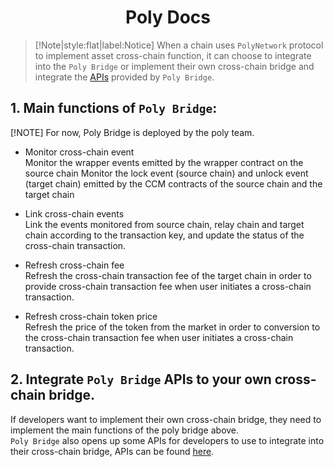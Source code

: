 <h1 align="center">Poly Docs</h1>

> [!Note|style:flat|label:Notice]
> When a chain uses `PolyNetwork` protocol to implement asset cross-chain function, 
> it can choose to integrate into the `Poly Bridge` 
> or  implement their own cross-chain bridge and integrate the [APIs](bridge.md) provided by `Poly Bridge`.

## 1. Main functions of `Poly Bridge`:
[!NOTE] For now, Poly Bridge is deployed by the poly team.

* Monitor cross-chain event  
Monitor the wrapper events emitted by the wrapper contract on the source chain
Monitor the lock event (source chain) and unlock event (target chain) emitted by the CCM contracts of the source chain and the target chain


* Link cross-chain events  
Link the events monitored from source chain, relay chain and target chain according to the transaction key, and update the status of the cross-chain transaction.


* Refresh cross-chain fee  
Refresh the cross-chain transaction fee of the target chain in order to provide cross-chain transaction fee when user initiates a cross-chain transaction.


* Refresh cross-chain token price  
Refresh the price of the token from the market in order to conversion to the cross-chain transaction fee when user initiates a cross-chain transaction.


## 2. Integrate `Poly Bridge` APIs to your own cross-chain bridge.
If developers want to implement their own cross-chain bridge, they need to implement the main functions of the poly bridge above.  
`Poly Bridge`  also opens up some APIs for developers to use to integrate into their cross-chain bridge, APIs can be found [here](bridge.md).



